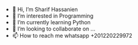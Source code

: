 - 👋 Hi, I’m Sharif Hassanien
- 👀 I’m interested in Programming
- 🌱 I’m currently learning Python
- 💞️ I’m looking to collaborate on ...
- 📫 How to reach me whatsapp +201220229972

<!---
SharifHassanien/SharifHassanien is a ✨ special ✨ repository because its `README.md` (this file) appears on your GitHub profile.
You can click the Preview link to take a look at your changes.
--->
